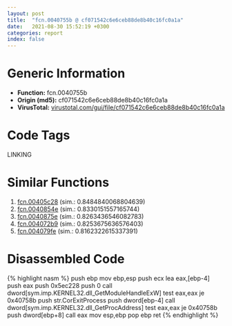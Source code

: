 ```yaml
---
layout: post
title:  "fcn.0040755b @ cf071542c6e6ceb88de8b40c16fc0a1a"
date:   2021-08-30 15:52:19 +0300
categories: report
index: false
---
```


# Generic Information
- **Function:** fcn.0040755b
- **Origin (md5):** cf071542c6e6ceb88de8b40c16fc0a1a
- **VirusTotal:** [virustotal.com/gui/file/cf071542c6e6ceb88de8b40c16fc0a1a][virustotal_ref]

# Code Tags
<span class="tag" id="LINKING">LINKING</span>


# Similar Functions

1. [fcn.00405c28][similar_1_ref] (sim.: 0.8484840068804639)
2. [fcn.0040854e][similar_2_ref] (sim.: 0.8330151557165744)
3. [fcn.0040875e][similar_3_ref] (sim.: 0.8263436546082783)
4. [fcn.004072b9][similar_4_ref] (sim.: 0.8253675636576403)
5. [fcn.004079fe][similar_5_ref] (sim.: 0.8162322615337391)


# Disassembled Code

{% highlight nasm %}
push ebp
mov ebp,esp
push ecx
lea eax,[ebp-4]
push eax
push 0x5ec228
push 0
call dword[sym.imp.KERNEL32.dll_GetModuleHandleExW]
test eax,eax
je 0x40758b
push str.CorExitProcess
push dword[ebp-4]
call dword[sym.imp.KERNEL32.dll_GetProcAddress]
test eax,eax
je 0x40758b
push dword[ebp+8]
call eax
mov esp,ebp
pop ebp
ret 
{% endhighlight %}


[similar_1_ref]: /report/fcn.00405c28@39cc9d1efb3c13c15792b3ba0142fd3c
[similar_2_ref]: /report/fcn.0040854e@f9b80f61ad003ebdee20dab4a0087d2a
[similar_3_ref]: /report/fcn.0040875e@d5337b9620c223d0a47057760eb166f6
[similar_4_ref]: /report/fcn.004072b9@77717b0243ef40f58615132b9a9cda50
[similar_5_ref]: /report/fcn.004079fe@61a87c9dd8afa91b0d188f5b18051873
[virustotal_ref]: https://www.virustotal.com/gui/file/cf071542c6e6ceb88de8b40c16fc0a1a